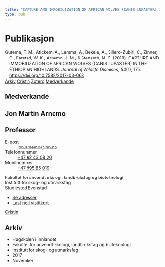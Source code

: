 ```yaml
---
title: "CAPTURE AND IMMOBILIZATION OF AFRICAN WOLVES (CANIS LUPASTER) IN THE ETHIOPIAN HIGHLANDS"
type: pub
---
```

<h1>Publikasjon</h1>
<article id="csl-bib-container-CE4G6MKR" class="csl-bib-container">
  <div class="csl-bib-body" style="line-height: 1.35; padding-left: 1em; text-indent:-1em;">
  <div class="csl-entry">Gutema, T. M., Atickem, A., Lemma, A., Bekele, A., Sillero-Zubiri, C., Zinner, D., Farstad, W. K., Arnemo, J. M., &amp; Stenseth, N. C. (2018). CAPTURE AND IMMOBILIZATION OF AFRICAN WOLVES (CANIS LUPASTER) IN THE ETHIOPIAN HIGHLANDS. <i>Journal of Wildlife Diseases</i>, <i>54</i>(1), 175. <a href="https://doi.org/10.7589/2017-03-063">https://doi.org/10.7589/2017-03-063</a></div>
</div>
  <div class="csl-bib-buttons">
    <a href="#taxonomy-article-CE4G6MKR" class="csl-bib-button">Arkiv</a>
    <a href="https://app.cristin.no/results/show.jsf?id=1511698" alt="Cristin URL" class="csl-bib-button">Cristin</a>
    <a href="http://zotero.org/groups/5022929/items/CE4G6MKR" alt="Zotero URL" class="csl-bib-button">Zotero</a>
    <a href="#contributors-article-CE4G6MKR" class="csl-bib-button">Medverkande</a>
  </div>
  <div id="csl-bib-meta-container-CE4G6MKR"></div>
</article>
<div id="csl-bib-meta-CE4G6MKR" class="csl-bib-meta">
  <article id="contributors-article-CE4G6MKR" class="contributors-article">
    <h1>Medverkande</h1>
    <div class="personas">
<div class="vrtx-hinn-person-card">
<div class="photo">
<i class="lar la-user-circle missing-person"></i>
</div>
<div class="info">
<hgroup><h1>Jon Martin Arnemo</h1>
<h2>Professor</h2>
</hgroup><dl>
<dt>E-post</dt>
<dd>
<a href="mailto:jon.arnemo@inn.no">jon.arnemo@inn.no</a>
</dd>
<dt>Telefonnummer</dt>
<dd><a href="tel:+4762430820">
+47 62 43 08 20
</a></dd>
<dt>Mobilnummer</dt>
<dd><a href="tel:+4799585019">
+47 995 85 019
</a></dd>
</dl>
<p>
Fakultet for anvendt økologi, landbruksfag og bioteknologi<br>
Institutt for skog- og utmarksfag<br>
Studiested Evenstad
</p>
<ul class="vrtx-hinn-links">
<li><a href="https://www.inn.no/finn-en-ansatt/jon-arnemo.html#vrtx-hinn-addresses">Se adresser</a></li>
<li><a href="https://www.inn.no/finn-en-ansatt/jon-arnemo.html?vrtx=vcf">Last ned visittkort</a></li>
</ul>
</div>
</div>
<a href="https://app.cristin.no/persons/show.jsf?id=328246" alt="Cristin URL" class="personas-cristin">Cristin</a>
</div>
  </article>
  <article id="taxonomy-article-CE4G6MKR" class="taxonomy-article">
    <h1>Arkiv</h1>
    <ul>
      <li>Høgskolen i Innlandet</li>
      <li>Fakultet for anvendt økologi, landbruksfag og bioteknologi</li>
      <li>Institutt for skog- og utmarksfag</li>
      <li>2017</li>
      <li>November</li>
    </ul>
  </article>
</div>
